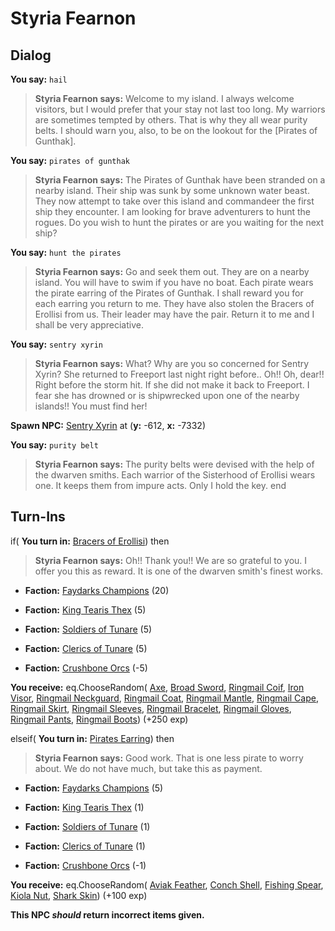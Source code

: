 # Styria Fearnon
## Dialog

**You say:** `hail`



>**Styria Fearnon says:** Welcome to my island. I always welcome visitors, but I would prefer that your stay not last too long. My warriors are sometimes tempted by others. That is why they all wear purity belts. I should warn you, also, to be on the lookout for the [Pirates of Gunthak].

**You say:** `pirates of gunthak`



>**Styria Fearnon says:** The Pirates of Gunthak have been stranded on a nearby island. Their ship was sunk by some unknown water beast. They now attempt to take over this island and commandeer the first ship they encounter. I am looking for brave adventurers to hunt the rogues. Do you wish to hunt the pirates or are you waiting for the next ship?

**You say:** `hunt the pirates`



>**Styria Fearnon says:** Go and seek them out. They are on a nearby island. You will have to swim if you have no boat. Each pirate wears the pirate earring of the Pirates of Gunthak. I shall reward you for each earring you return to me. They have also stolen the Bracers of Erollisi from us. Their leader may have the pair. Return it to me and I shall be very appreciative.

**You say:** `sentry xyrin`



>**Styria Fearnon says:** What? Why are you so concerned for Sentry Xyrin? She returned to Freeport last night right before.. Oh!! Oh, dear!! Right before the storm hit. If she did not make it back to Freeport. I fear she has drowned or is shipwrecked upon one of the nearby islands!! You must find her!


**Spawn NPC:**  [Sentry Xyrin](/npc/69132) at (**y:** -612, **x:** -7332)

**You say:** `purity belt`



>**Styria Fearnon says:** The purity belts were devised with the help of the dwarven smiths. Each warrior of the Sisterhood of Erollisi wears one. It keeps them from impure acts. Only I hold the key.
end

## Turn-Ins




if( **You turn in:** [Bracers of Erollisi](/item/13337)) then 


>**Styria Fearnon says:** Oh!! Thank you!! We are so grateful to you. I offer you this as reward. It is one of the dwarven smith's finest works.





* __Faction:__ [Faydarks Champions](/faction/246) (20)


* __Faction:__ [King Tearis Thex](/faction/279) (5)


* __Faction:__ [Soldiers of Tunare](/faction/310) (5)


* __Faction:__ [Clerics of Tunare](/faction/226) (5)


* __Faction:__ [Crushbone Orcs](/faction/234) (-5)




 **You receive:** eq.ChooseRandom( [Axe](/item/5007), [Broad Sword](/item/5008), [Ringmail Coif](/item/3101), [Iron Visor](/item/3102), [Ringmail Neckguard](/item/3103), [Ringmail Coat](/item/3104), [Ringmail Mantle](/item/3105), [Ringmail Cape](/item/3106), [Ringmail Skirt](/item/3107), [Ringmail Sleeves](/item/3108), [Ringmail Bracelet](/item/3109), [Ringmail Gloves](/item/3110), [Ringmail Pants](/item/3111), [Ringmail Boots](/item/3112)) (+250 exp)

elseif( **You turn in:** [Pirates Earring](/item/13336)) then 


>**Styria Fearnon says:** Good work. That is one less pirate to worry about. We do not have much, but take this as payment.





* __Faction:__ [Faydarks Champions](/faction/246) (5)


* __Faction:__ [King Tearis Thex](/faction/279) (1)


* __Faction:__ [Soldiers of Tunare](/faction/310) (1)


* __Faction:__ [Clerics of Tunare](/faction/226) (1)


* __Faction:__ [Crushbone Orcs](/faction/234) (-1)


 **You receive:** eq.ChooseRandom( [Aviak Feather](/item/13339), [Conch Shell](/item/13342), [Fishing Spear](/item/7017), [Kiola Nut](/item/13340), [Shark Skin](/item/13075)) (+100 exp)

**This NPC *should* return incorrect items given.**
